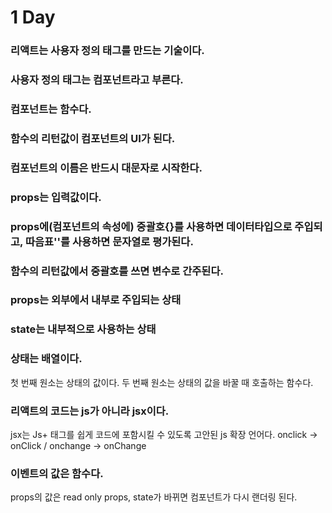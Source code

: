 # 1 Day

### 리액트는 사용자 정의 태그를 만드는 기술이다.

### 사용자 정의 태그는 컴포넌트라고 부른다.

### 컴포넌트는 함수다.

### 함수의 리턴값이 컴포넌트의 UI가 된다.

### 컴포넌트의 이름은 반드시 대문자로 시작한다.

### props는 입력값이다.

### props에(컴포넌트의 속성에) 중괄호{}를 사용하면 데이터타입으로 주입되고, 따음표''를 사용하면 문자열로 평가된다.

### 함수의 리턴값에서 중괄호를 쓰면 변수로 간주된다.

### props는 외부에서 내부로 주입되는 상태

### state는 내부적으로 사용하는 상태

### 상태는 배열이다.

첫 번째 원소는 상태의 값이다. 두 번째 원소는 상태의 값을 바꿀 때 호출하는 함수다.

### 리액트의 코드는 js가 아니라 jsx이다.

jsx는 Js+ 태그를 쉽게 코드에 포함시킬 수 있도록 고안된 js 확장 언어다.
onclick -> onClick / onchange -> onChange

### 이벤트의 값은 함수다.

props의 값은 read only
props, state가 바뀌면 컴포넌트가 다시 랜더링 된다.

